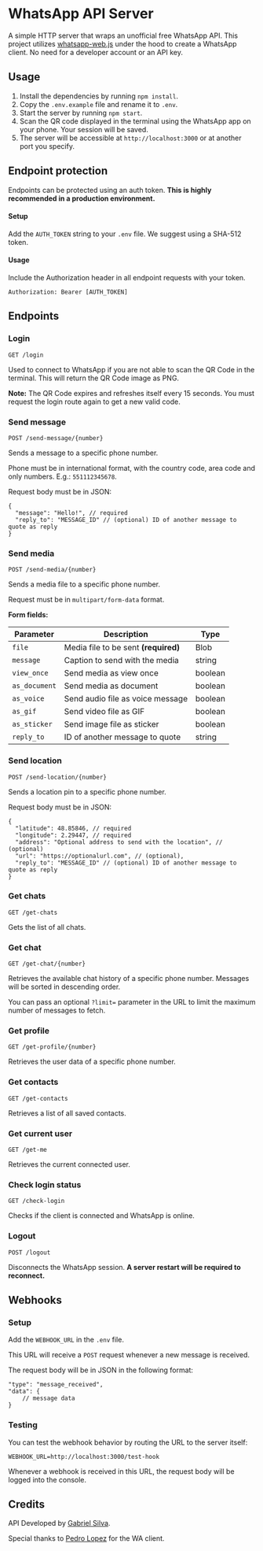# WhatsApp API Server

A simple HTTP server that wraps an unofficial free WhatsApp API. This project utilizes [whatsapp-web.js](https://github.com/pedroslopez/whatsapp-web.js) under the hood to create a WhatsApp client. No need for a developer account or an API key.

## Usage

1. Install the dependencies by running `npm install`.
2. Copy the `.env.example` file and rename it to `.env`.
3. Start the server by running `npm start`.
4. Scan the QR code displayed in the terminal using the WhatsApp app on your phone. Your session will be saved.
5. The server will be accessible at `http://localhost:3000` or at another port you specify.

## Endpoint protection

Endpoints can be protected using an auth token. **This is highly recommended in a production environment.**

#### Setup

Add the `AUTH_TOKEN` string to your `.env` file. We suggest using a SHA-512 token.

#### Usage

Include the Authorization header in all endpoint requests with your token.

`Authorization: Bearer [AUTH_TOKEN]`

## Endpoints

### Login

`GET /login`

Used to connect to WhatsApp if you are not able to scan the QR Code in the terminal. This will return the QR Code image as PNG.

**Note:** The QR Code expires and refreshes itself every 15 seconds. You must request the login route again to get a new valid code.

### Send message

`POST /send-message/{number}`

Sends a message to a specific phone number.

Phone must be in international format, with the country code, area code and only numbers. E.g.: `551112345678`.

Request body must be in JSON:

```jsonc
{
  "message": "Hello!", // required
  "reply_to": "MESSAGE_ID" // (optional) ID of another message to quote as reply
}
```

### Send media

`POST /send-media/{number}`

Sends a media file to a specific phone number.

Request must be in `multipart/form-data` format.

**Form fields:**

| Parameter     | Description                          | Type    |
| ------------- | ------------------------------------ | ------- |
| `file`        | Media file to be sent **(required)** | Blob    |
| `message`     | Caption to send with the media       | string  |
| `view_once`   | Send media as view once              | boolean |
| `as_document` | Send media as document               | boolean |
| `as_voice`    | Send audio file as voice message     | boolean |
| `as_gif`      | Send video file as GIF               | boolean |
| `as_sticker`  | Send image file as sticker           | boolean |
| `reply_to`    | ID of another message to quote       | string  |

### Send location

`POST /send-location/{number}`

Sends a location pin to a specific phone number.

Request body must be in JSON:

```jsonc
{
  "latitude": 48.85846, // required
  "longitude": 2.29447, // required
  "address": "Optional address to send with the location", // (optional)
  "url": "https://optionalurl.com", // (optional),
  "reply_to": "MESSAGE_ID" // (optional) ID of another message to quote as reply
}
```

### Get chats

`GET /get-chats`

Gets the list of all chats.

### Get chat

`GET /get-chat/{number}`

Retrieves the available chat history of a specific phone number. Messages will be sorted in descending order.

You can pass an optional `?limit=` parameter in the URL to limit the maximum number of messages to fetch.

### Get profile

`GET /get-profile/{number}`

Retrieves the user data of a specific phone number.

### Get contacts

`GET /get-contacts`

Retrieves a list of all saved contacts.

### Get current user

`GET /get-me`

Retrieves the current connected user.

### Check login status

`GET /check-login`

Checks if the client is connected and WhatsApp is online.

### Logout

`POST /logout`

Disconnects the WhatsApp session. **A server restart will be required to reconnect.**

## Webhooks

### Setup

Add the `WEBHOOK_URL` in the `.env` file.

This URL will receive a `POST` request whenever a new message is received.

The request body will be in JSON in the following format:

```jsonc
"type": "message_received",
"data": {
    // message data
}
```

### Testing

You can test the webhook behavior by routing the URL to the server itself:

`WEBHOOK_URL=http://localhost:3000/test-hook`

Whenever a webhook is received in this URL, the request body will be logged into the console.

## Credits

API Developed by [Gabriel Silva](https://github.com/eugabrielsilva).

Special thanks to [Pedro Lopez](https://github.com/pedroslopez) for the WA client.
